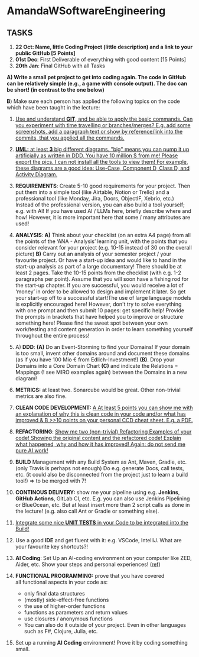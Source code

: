 # AmandaWSoftwareEngineering

## TASKS

1. **22 Oct: Name, little Coding Project (little description) and a link to your public GitHub [5 Points]**
2. **01st Dec**: First Deliverable of everything with good content [15 Points]
3. **20th Jan**: Final GitHub with all Tasks

**A) Write a small pet project to get into coding again. The code in GitHub can be relatively simple (e.g., a game with console output). The doc can be short! (in contrast to the one below)**

**B**) Make sure each person has applied the following topics on the code which have been taught in the lecture:

1. [Use and understand **GIT,** and be able to apply the basic commands. Can you experiment with time travelling or branches/merges? E.g. add some screenshots, add a paragraph text or show by reference/link into the commits, that you applied all the commands.]()
2. [**UML:** at least **3** big different diagrams. "big" means you can pump it up artificially as written in DDD. You have 10 million $ from me! Please export the pics. I can not install all the tools to view them! For example, these diagrams are a good idea: Use-Case, Component D, Class D, and Activity Diagram.](https://www.canva.com/design/DAGYAdsAj68/snq3eMEzt6T9gCBXIA3_3Q/edit?utm_content=DAGYAdsAj68&utm_campaign=designshare&utm_medium=link2&utm_source=sharebutton)
3. **REQUIREMENTS**: Create 5-10 good requirements for your project. Then put them into a simple tool (like Airtable, Notion or Trello) and a professional tool (like Monday, Jira, Doors, ObjectIF, Xebrio, etc.) Instead of the professional version, you can also build a tool yourself; e.g. with AI! If you have used AI / LLMs here, briefly describe where and how! However, it is more important here that some / many attributes are used!
4. **ANALYSIS**: **A)** Think about your checklist (on an extra A4 page) from all the points of the ‘ANA - Analysis’ learning unit, with the points that you consider relevant for your project (e.g. 10-15 instead of 30 on the overall picture) **B)** Carry out an analysis of your semester project / your favourite project. Or have a start-up idea and would like to hand in the start-up analysis as part of a large documentary! There should be at least 2 pages. Take the 10-15 points from the checklist (with e.g. 1-2 paragraphs per point). Assume that you will soon have a fishing rod for the start-up chapter. If you are successful, you would receive a lot of ‘money’ in order to be allowed to design and implement it later. So get your start-up off to a successful start!The use of large language models is explicitly encouraged here! However, don't try to solve everything with one prompt and then submit 10 pages: get specific help!
Provide the prompts in brackets that have helped you to improve or structure something here! Please find the sweet spot between your own work/testing and content generation in order to learn something yourself throughout the entire process!
5. A) **DDD**: **(A)** Do an Event-Storming to find your Domains! If your domain is too small, invent other domains around and document these domains (as if you have 100 Mio € from Edlich-Investment!) **(B)**. Drop your Domains into a Core Domain Chart **(C)** and indicate the Relations = Mappings (! see MIRO examples again) between the Domains in a new diagram!
6. **METRICS:** at least two. Sonarcube would be great. Other non-trivial metrics are also fine.

7. **CLEAN CODE DEVELOPMENT:**
[A At least 5 points you can show me with an explanation of why this is clean code in your code and/or what has improved & B >>10 points on your personal CCD cheat sheet. E.g. a PDF.](https://www.canva.com/design/DAGX2TPW8xY/DKBzzslgPortvxUQGy1kCA/edit?utm_content=DAGX2TPW8xY&utm_campaign=designshare&utm_medium=link2&utm_source=sharebutton)

8. **REFACTORING**: 
[Show me two (non-trivial) Refactoring Examples of your code! Showing the original content and the refactored code! Explain what happened, why and how it has improved! Again: do not send me pure AI work!](https://www.canva.com/design/DAGYAKOvbfs/2lpxQAL_TWYvyVM0DrTnsQ/edit?utm_content=DAGYAKOvbfs&utm_campaign=designshare&utm_medium=link2&utm_source=sharebutton)

9. **BUILD** Management with any Build System as Ant, Maven, Gradle, etc. (only Travis is perhaps not enough) Do e.g. generate Docs, call tests, etc. (it could also be disconnected from the project just to learn a build tool!) => to be merged with 7!
10. **CONTINOUS DELIVERY:** show me your pipeline using e.g. **Jenkins**, **GitHub Actions**, GitLab CI, etc. E.g. you can also use Jenkins Pipelining or BlueOcean, etc. But at least insert more than 2 script calls as done in the lecture! (e.g. also call Ant or Gradle or something else).
11. [Integrate some nice **UNIT TESTS** in your Code to be integrated into the Build!](https://www.canva.com/design/DAGYAIvKwpA/Xvi0kjdg3XsST8TY5M5_Tg/edit?utm_content=DAGYAIvKwpA&utm_campaign=designshare&utm_medium=link2&utm_source=sharebutton)
12. Use a good **IDE** and get fluent with it: e.g. VSCode, IntelliJ. What are your favourite key shortcuts?!
13. **AI Coding**: Set Up an AI-coding environment on your computer like ZED, Aider, etc. Show your steps and personal experiences! ([ref](https://newsletter.pragmaticengineer.com/p/ide-that-software-engineers-love))
14. **FUNCTIONAL PROGRAMMING:** prove that you have covered all functional aspects in your code as:
    - only final data structures
    - (mostly) side-effect-free functions
    - the use of higher-order functions
    - functions as parameters and return values
    - use closures / anonymous functions
    - You can also do it outside of your project. Even in other languages such as F#, Clojure, Julia, etc.
15. Set up a running **AI Coding** environment! Prove it by coding something small.